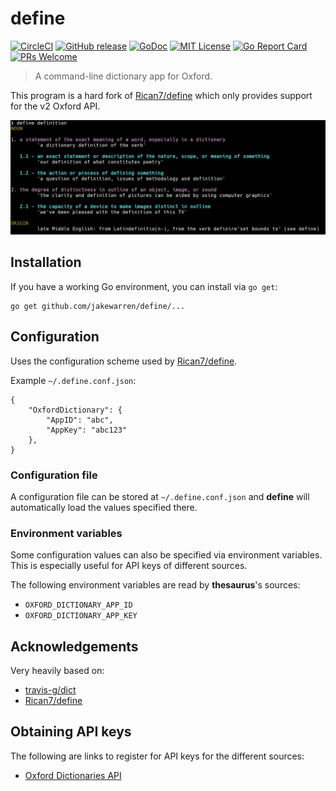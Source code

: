 # define
[![CircleCI](https://circleci.com/gh/jakewarren/define.svg?style=shield)](https://circleci.com/gh/jakewarren/define)
[![GitHub release](http://img.shields.io/github/release/jakewarren/define.svg?style=flat-square)](https://github.com/jakewarren/define/releases])
[![GoDoc](https://img.shields.io/badge/godoc-reference-blue.svg)](https://godoc.org/github.com/jakewarren/define)
[![MIT License](http://img.shields.io/badge/license-MIT-blue.svg?style=flat-square)](https://github.com/jakewarren/define/blob/master/LICENSE)
[![Go Report Card](https://goreportcard.com/badge/github.com/jakewarren/define)](https://goreportcard.com/report/github.com/jakewarren/define)
[![PRs Welcome](https://img.shields.io/badge/PRs-welcome-brightgreen.svg?style=shields)](http://makeapullrequest.com)

> A command-line dictionary app for Oxford.

This program is a hard fork of [Rican7/define](https://github.com/Rican7/define) which only provides support for the v2 Oxford API.

![](screenshot.jpg)

## Installation

If you have a working Go environment, you can install via `go get`:
```shell
go get github.com/jakewarren/define/...
```

## Configuration

Uses the configuration scheme used by [Rican7/define](https://github.com/Rican7/define).

Example `~/.define.conf.json`:
```
{
    "OxfordDictionary": {
        "AppID": "abc",
        "AppKey": "abc123"
    },
}
```

### Configuration file

A configuration file can be stored at `~/.define.conf.json` and **define** will automatically load the values specified there.

### Environment variables

Some configuration values can also be specified via environment variables. This is especially useful for API keys of different sources.

The following environment variables are read by **thesaurus**'s sources:

- `OXFORD_DICTIONARY_APP_ID`
- `OXFORD_DICTIONARY_APP_KEY`

## Acknowledgements

Very heavily based on:
* [travis-g/dict](https://github.com/travis-g/dict)
* [Rican7/define](https://github.com/Rican7/define)


## Obtaining API keys

The following are links to register for API keys for the different sources:

- [Oxford Dictionaries API](https://developer.oxforddictionaries.com/?tag=#plans)